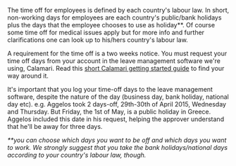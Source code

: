 The time off for employees is defined by each country's labour law. In short, non-working days for employees are each country's public/bank holidays plus the days that the employee chooses to use as holiday**. Of course some time off for medical issues apply but for more info and further clarifications one can look up to his/hers country's labour law.

A requirement for the time off is a two weeks notice.
You must request your time off days from your account in the leave management software we're using, Calamari.
Read this [short Calamari getting started guide](https://docs.google.com/a/resin.io/document/d/1tSKx8T78QFJMOzXrqIKcN7lwEPM41VbBG7B_ILEOkBQ/edit?usp=sharing) to find your way around it.

It's important that you log your time-off days to the leave management software, despite the nature of the day (business day, bank holiday, national day etc).
e.g. Aggelos took 2 days-off, 29th-30th of April 2015, Wednesday and Thursday. But Friday, the 1st of May, is a public holiday in Greece. Aggelos included this date in his request, helping the approver understand that he'll be away for three days.

_**you can choose which days you want to be off and which days you want to work. We strongly suggest that you take the bank holidays/national days according to your country's labour law, though._